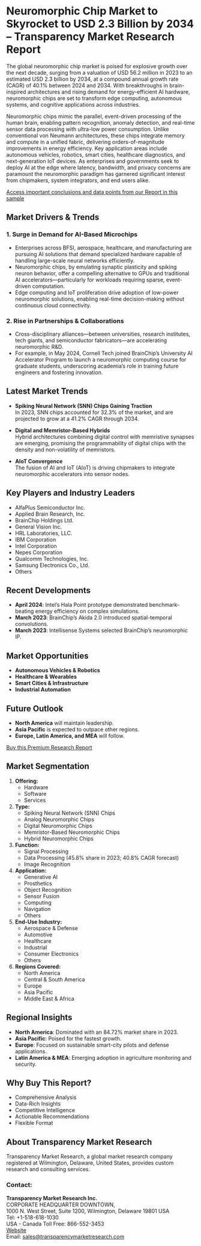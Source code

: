 # Neuromorphic Chip Market to Skyrocket to USD 2.3 Billion by 2034 – Transparency Market Research Report

The global neuromorphic chip market is poised for explosive growth over the next decade, surging from a valuation of USD 56.2 million in 2023 to an estimated USD 2.3 billion by 2034, at a compound annual growth rate (CAGR) of 40.1% between 2024 and 2034. With breakthroughs in brain-inspired architectures and rising demand for energy-efficient AI hardware, neuromorphic chips are set to transform edge computing, autonomous systems, and cognitive applications across industries.

Neuromorphic chips mimic the parallel, event-driven processing of the human brain, enabling pattern recognition, anomaly detection, and real-time sensor data processing with ultra-low power consumption. Unlike conventional von Neumann architectures, these chips integrate memory and compute in a unified fabric, delivering orders-of-magnitude improvements in energy efficiency. Key application areas include autonomous vehicles, robotics, smart cities, healthcare diagnostics, and next-generation IoT devices. As enterprises and governments seek to deploy AI at the edge where latency, bandwidth, and privacy concerns are paramount the neuromorphic paradigm has garnered significant interest from chipmakers, system integrators, and end users alike.

[Access important conclusions and data points from our Report in this sample](https://www.transparencymarketresearch.com/sample/sample.php?flag=S&rep_id=9446)

## Market Drivers & Trends

### 1. Surge in Demand for AI-Based Microchips
- Enterprises across BFSI, aerospace, healthcare, and manufacturing are pursuing AI solutions that demand specialized hardware capable of handling large-scale neural networks efficiently.
- Neuromorphic chips, by emulating synaptic plasticity and spiking neuron behavior, offer a compelling alternative to GPUs and traditional AI accelerators—particularly for workloads requiring sparse, event-driven computation.
- Edge computing and IoT proliferation drive adoption of low-power neuromorphic solutions, enabling real-time decision-making without continuous cloud connectivity.

### 2. Rise in Partnerships & Collaborations
- Cross-disciplinary alliances—between universities, research institutes, tech giants, and semiconductor fabricators—are accelerating neuromorphic R&D.
- For example, in May 2024, Cornell Tech joined BrainChip’s University AI Accelerator Program to launch a neuromorphic computing course for graduate students, underscoring academia’s role in training future engineers and fostering innovation.

## Latest Market Trends

- **Spiking Neural Network (SNN) Chips Gaining Traction**  
  In 2023, SNN chips accounted for 32.3% of the market, and are projected to grow at a 41.2% CAGR through 2034.

- **Digital and Memristor-Based Hybrids**  
  Hybrid architectures combining digital control with memristive synapses are emerging, promising the programmability of digital chips with the density and non-volatility of memristors.

- **AIoT Convergence**  
  The fusion of AI and IoT (AIoT) is driving chipmakers to integrate neuromorphic accelerators into sensor nodes.

## Key Players and Industry Leaders

- AlfaPlus Semiconductor Inc.
- Applied Brain Research, Inc.
- BrainChip Holdings Ltd.
- General Vision Inc.
- HRL Laboratories, LLC.
- IBM Corporation
- Intel Corporation
- Nepes Corporation
- Qualcomm Technologies, Inc.
- Samsung Electronics Co., Ltd.
- Others

## Recent Developments

- **April 2024**: Intel’s Hala Point prototype demonstrated benchmark-beating energy efficiency on complex simulations.
- **March 2023**: BrainChip’s Akida 2.0 introduced spatial-temporal convolutions.
- **March 2023**: Intellisense Systems selected BrainChip’s neuromorphic IP.

## Market Opportunities

- **Autonomous Vehicles & Robotics**
- **Healthcare & Wearables**
- **Smart Cities & Infrastructure**
- **Industrial Automation**

## Future Outlook

- **North America** will maintain leadership.
- **Asia Pacific** is expected to outpace other regions.
- **Europe, Latin America, and MEA** will follow.

[Buy this Premium Research Report](https://www.transparencymarketresearch.com/checkout.php?rep_id=9446&ltype=S)

## Market Segmentation

1. **Offering:**
   - Hardware
   - Software
   - Services
2. **Type:**
   - Spiking Neural Network (SNN) Chips
   - Analog Neuromorphic Chips
   - Digital Neuromorphic Chips
   - Memristor-Based Neuromorphic Chips
   - Hybrid Neuromorphic Chips
3. **Function:**
   - Signal Processing
   - Data Processing (45.8% share in 2023; 40.8% CAGR forecast)
   - Image Recognition
4. **Application:**
   - Generative AI
   - Prosthetics
   - Object Recognition
   - Sensor Fusion
   - Computing
   - Navigation
   - Others
5. **End-Use Industry:**
   - Aerospace & Defense
   - Automotive
   - Healthcare
   - Industrial
   - Consumer Electronics
   - Others
6. **Regions Covered:**
   - North America
   - Central & South America
   - Europe
   - Asia Pacific
   - Middle East & Africa

## Regional Insights

- **North America**: Dominated with an 84.72% market share in 2023.
- **Asia Pacific**: Poised for the fastest growth.
- **Europe**: Focused on sustainable smart-city pilots and defense applications.
- **Latin America & MEA**: Emerging adoption in agriculture monitoring and security.

## Why Buy This Report?

- Comprehensive Analysis
- Data-Rich Insights
- Competitive Intelligence
- Actionable Recommendations
- Flexible Format

## About Transparency Market Research

Transparency Market Research, a global market research company registered at Wilmington, Delaware, United States, provides custom research and consulting services.

### Contact:
**Transparency Market Research Inc.**  
CORPORATE HEADQUARTER DOWNTOWN,  
1000 N. West Street, Suite 1200, Wilmington, Delaware 19801 USA  
Tel: +1-518-618-1030  
USA - Canada Toll Free: 866-552-3453  
[Website](https://www.transparencymarketresearch.com)  
Email: sales@transparencymarketresearch.com
